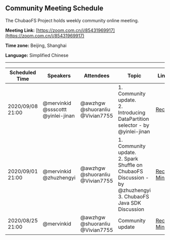 ## Community Meeting Schedule

The ChubaoFS Project holds weekly community online meeting. 

**Meeting Link:** [https://zoom.com.cn/j/85431969917](https://zoom.com.cn/j/85431969917)

**Time zone:** Beijing, Shanghai

**Language:** Simplified Chinese

***

| Scheduled Time | Speakers   | Attendees | Topic | Links |
| -------------- | ---------- | --------- | ----- | ----- |
| 2020/09/08 21:00 | @mervinkid<br>@ssscottt<br>@yinlei-jinan | @awzhgw<br>@shuoranliu<br>@Vivian7755 | 1. Community update.<br>2. Introducing DataPartition selector - by @yinlei-jinan | [Record](https://zoom.com.cn/rec/share/jruIRcvYpPkdi-0NAlE9UaktlBO9ZGsIwhy4KxhktIgS4PDI8qkaGVs6w7Ht4oM.qFzoqTNgitXNDhAr?startTime=1599568863000) |
| 2020/09/01 21:00 | @mervinkid<br>@zhuzhengyi | @awzhgw<br>@shuoranliu<br>@Vivian7755 | 1. Community update.<br>2. Spark Shuffle on ChubaoFS Discussion - by @zhuzhengyi<br>3. ChubaoFS Java SDK Discussion | [Record](https://zoom.com.cn/rec/share/nEabSJWRxn1RV-aFA8_uHwYH411nynvYW5oGh77KgvaKznMwA9qjILPMY7JSf22h.aWZToRwEsINDOIDz?startTime=1598965131000) [Minute](https://github.com/chubaofs/community/wiki/Meeting-Agenda-and-Notes#20200901) |
| 2020/08/25 21:00 | @mervinkid | @awzhgw<br>@shuoranliu<br>@Vivian7755 | Community update | [Record](https://zoom.com.cn/rec/share/7tBXHbjU91tOXYnptlDVf_QqJ8e7aaa80yYbrvsLzE6n2rYACfmybVlE-otSmjIE?startTime=1598359513000) [Minute](https://github.com/chubaofs/community/wiki/Meeting-Agenda-and-Notes#20200825) |